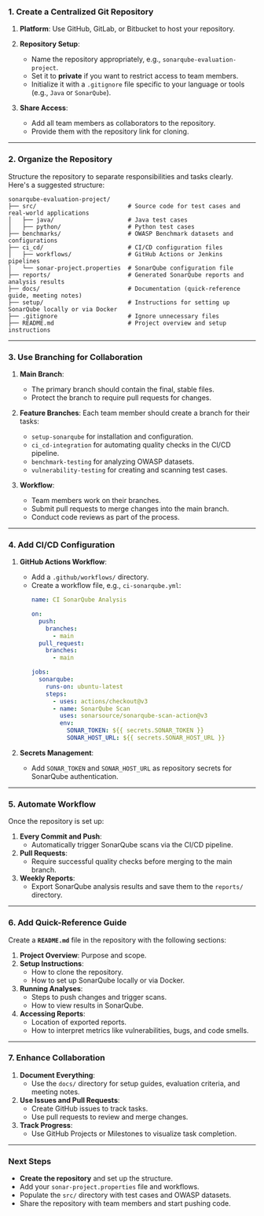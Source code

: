 

### **1. Create a Centralized Git Repository**
1. **Platform**: Use GitHub, GitLab, or Bitbucket to host your repository.
2. **Repository Setup**:
   - Name the repository appropriately, e.g., `sonarqube-evaluation-project`.
   - Set it to **private** if you want to restrict access to team members.
   - Initialize it with a `.gitignore` file specific to your language or tools (e.g., `Java` or `SonarQube`).

3. **Share Access**:
   - Add all team members as collaborators to the repository.
   - Provide them with the repository link for cloning.

---

### **2. Organize the Repository**
Structure the repository to separate responsibilities and tasks clearly. Here's a suggested structure:

```
sonarqube-evaluation-project/
├── src/                          # Source code for test cases and real-world applications
│   ├── java/                     # Java test cases
│   ├── python/                   # Python test cases
├── benchmarks/                   # OWASP Benchmark datasets and configurations
├── ci_cd/                        # CI/CD configuration files
│   ├── workflows/                # GitHub Actions or Jenkins pipelines
│   └── sonar-project.properties  # SonarQube configuration file
├── reports/                      # Generated SonarQube reports and analysis results
├── docs/                         # Documentation (quick-reference guide, meeting notes)
├── setup/                        # Instructions for setting up SonarQube locally or via Docker
├── .gitignore                    # Ignore unnecessary files
├── README.md                     # Project overview and setup instructions
```

---

### **3. Use Branching for Collaboration**
1. **Main Branch**:
   - The primary branch should contain the final, stable files.
   - Protect the branch to require pull requests for changes.

2. **Feature Branches**:
   Each team member should create a branch for their tasks:
   - `setup-sonarqube` for installation and configuration.
   - `ci_cd-integration` for automating quality checks in the CI/CD pipeline.
   - `benchmark-testing` for analyzing OWASP datasets.
   - `vulnerability-testing` for creating and scanning test cases.

3. **Workflow**:
   - Team members work on their branches.
   - Submit pull requests to merge changes into the main branch.
   - Conduct code reviews as part of the process.

---

### **4. Add CI/CD Configuration**
1. **GitHub Actions Workflow**:
   - Add a `.github/workflows/` directory.
   - Create a workflow file, e.g., `ci-sonarqube.yml`:
     ```yaml
     name: CI SonarQube Analysis

     on:
       push:
         branches:
           - main
       pull_request:
         branches:
           - main

     jobs:
       sonarqube:
         runs-on: ubuntu-latest
         steps:
           - uses: actions/checkout@v3
           - name: SonarQube Scan
             uses: sonarsource/sonarqube-scan-action@v3
             env:
               SONAR_TOKEN: ${{ secrets.SONAR_TOKEN }}
               SONAR_HOST_URL: ${{ secrets.SONAR_HOST_URL }}
     ```

2. **Secrets Management**:
   - Add `SONAR_TOKEN` and `SONAR_HOST_URL` as repository secrets for SonarQube authentication.

---

### **5. Automate Workflow**
Once the repository is set up:
1. **Every Commit and Push**:
   - Automatically trigger SonarQube scans via the CI/CD pipeline.
2. **Pull Requests**:
   - Require successful quality checks before merging to the main branch.
3. **Weekly Reports**:
   - Export SonarQube analysis results and save them to the `reports/` directory.

---

### **6. Add Quick-Reference Guide**
Create a **`README.md`** file in the repository with the following sections:
1. **Project Overview**: Purpose and scope.
2. **Setup Instructions**:
   - How to clone the repository.
   - How to set up SonarQube locally or via Docker.
3. **Running Analyses**:
   - Steps to push changes and trigger scans.
   - How to view results in SonarQube.
4. **Accessing Reports**:
   - Location of exported reports.
   - How to interpret metrics like vulnerabilities, bugs, and code smells.

---

### **7. Enhance Collaboration**
1. **Document Everything**:
   - Use the `docs/` directory for setup guides, evaluation criteria, and meeting notes.
2. **Use Issues and Pull Requests**:
   - Create GitHub issues to track tasks.
   - Use pull requests to review and merge changes.
3. **Track Progress**:
   - Use GitHub Projects or Milestones to visualize task completion.

---

### **Next Steps**
- **Create the repository** and set up the structure.
- Add your `sonar-project.properties` file and workflows.
- Populate the `src/` directory with test cases and OWASP datasets.
- Share the repository with team members and start pushing code.
